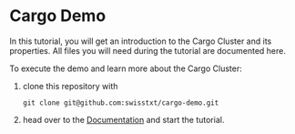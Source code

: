 # Cargo Demo

In this tutorial, you will get an introduction to the Cargo Cluster and its properties.
All files you will need during the tutorial are documented here.

To execute the demo and learn more about the Cargo Cluster:
1. clone this repository with
   ```shell script
   git clone git@github.com:swisstxt/cargo-demo.git
   ```
2. head over to the [Documentation](https://swisstxt.gitbook.io/cargo/-LWqE95Oa4sq9OoeeG6D/tutorials/00.-prepare-enviroment) and
start the tutorial.
